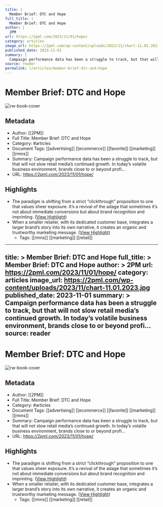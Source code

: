 ```yaml
---
title: |
  Member Brief: DTC and Hope
full_title: |
  Member Brief: DTC and Hope
author: |
  2PM
url: https://2pml.com/2023/11/01/hope/
category: articles
image_url: https://2pml.com/wp-content/uploads/2023/11/chart-11.01.2023.jpg
published_date: 2023-11-01
summary: |
  Campaign performance data has been a struggle to track, but that will not slow retail media’s continued growth. In today’s volatile business environment, brands close to or beyond profi…
source: reader
permalink: l/articles/member-brief-dtc-and-hope
---
```

# Member Brief: DTC and Hope

![rw-book-cover](https://2pml.com/wp-content/uploads/2023/11/chart-11.01.2023.jpg)

## Metadata
- Author: [[2PM]]
- Full Title: Member Brief: DTC and Hope
- Category: #articles
- Document Tags: [[advertising]] [[ecommerce]] [[favorite]] [[marketing]] [[rmns]] 
- Summary: Campaign performance data has been a struggle to track, but that will not slow retail media’s continued growth. In today’s volatile business environment, brands close to or beyond profi…
- URL: https://2pml.com/2023/11/01/hope/

## Highlights
- The paradigm is shifting from a strict “clickthrough” proposition to one that values sheer exposure. It’s a revival of the adage that sometimes it’s not about immediate conversions but about brand recognition and imprinting. ([View Highlight](https://read.readwise.io/read/01heatyzs0sd087qnmdz1r9ge1))
- When a smaller retailer, with its dedicated customer base, integrates a larger brand’s story into its own narrative, it creates an organic and trustworthy marketing message. ([View Highlight](https://read.readwise.io/read/01heav1qsp405rye607tc1259f))
    - Tags: [[rmns]] [[marketing]] [[retail]] 


---
title: >
  Member Brief: DTC and Hope
full_title: >
  Member Brief: DTC and Hope
author: >
  2PM
url: https://2pml.com/2023/11/01/hope/
category: articles
image_url: https://2pml.com/wp-content/uploads/2023/11/chart-11.01.2023.jpg
published_date: 2023-11-01
summary: >
  Campaign performance data has been a struggle to track, but that will not slow retail media’s continued growth. In today’s volatile business environment, brands close to or beyond profi…
source: reader
---
# Member Brief: DTC and Hope

![rw-book-cover](https://2pml.com/wp-content/uploads/2023/11/chart-11.01.2023.jpg)

## Metadata
- Author: [[2PM]]
- Full Title: Member Brief: DTC and Hope
- Category: #articles
- Document Tags: [[advertising]] [[ecommerce]] [[favorite]] [[marketing]] [[rmns]] 
- Summary: Campaign performance data has been a struggle to track, but that will not slow retail media’s continued growth. In today’s volatile business environment, brands close to or beyond profi…
- URL: https://2pml.com/2023/11/01/hope/

## Highlights
- The paradigm is shifting from a strict “clickthrough” proposition to one that values sheer exposure. It’s a revival of the adage that sometimes it’s not about immediate conversions but about brand recognition and imprinting. ([View Highlight](https://read.readwise.io/read/01heatyzs0sd087qnmdz1r9ge1))
- When a smaller retailer, with its dedicated customer base, integrates a larger brand’s story into its own narrative, it creates an organic and trustworthy marketing message. ([View Highlight](https://read.readwise.io/read/01heav1qsp405rye607tc1259f))
    - Tags: [[rmns]] [[marketing]] [[retail]] 


